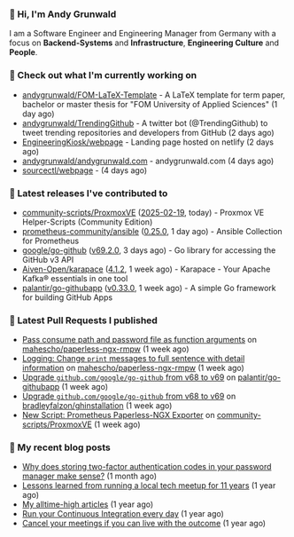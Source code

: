 ### 👋 Hi, I'm Andy Grunwald

I am a Software Engineer and Engineering Manager from Germany with a focus on **Backend-Systems** and **Infrastructure**, **Engineering Culture** and **People**.

### 👷 Check out what I'm currently working on


- [andygrunwald/FOM-LaTeX-Template](https://github.com/andygrunwald/FOM-LaTeX-Template) - A LaTeX template for term paper, bachelor or master thesis for &#34;FOM University of Applied Sciences&#34; (1 day ago)
- [andygrunwald/TrendingGithub](https://github.com/andygrunwald/TrendingGithub) - A twitter bot (@TrendingGithub) to tweet trending repositories and developers from GitHub (2 days ago)
- [EngineeringKiosk/webpage](https://github.com/EngineeringKiosk/webpage) - Landing page hosted on netlify (2 days ago)
- [andygrunwald/andygrunwald.com](https://github.com/andygrunwald/andygrunwald.com) - andygrunwald.com (4 days ago)
- [sourcectl/webpage](https://github.com/sourcectl/webpage) -  (4 days ago)

### 🔭 Latest releases I've contributed to


- [community-scripts/ProxmoxVE](https://github.com/community-scripts/ProxmoxVE) ([2025-02-19](https://github.com/community-scripts/ProxmoxVE/releases/tag/2025-02-19), today) - Proxmox VE Helper-Scripts (Community Edition) 
- [prometheus-community/ansible](https://github.com/prometheus-community/ansible) ([0.25.0](https://github.com/prometheus-community/ansible/releases/tag/0.25.0), 1 day ago) - Ansible Collection for Prometheus
- [google/go-github](https://github.com/google/go-github) ([v69.2.0](https://github.com/google/go-github/releases/tag/v69.2.0), 3 days ago) - Go library for accessing the GitHub v3 API
- [Aiven-Open/karapace](https://github.com/Aiven-Open/karapace) ([4.1.2](https://github.com/Aiven-Open/karapace/releases/tag/4.1.2), 1 week ago) - Karapace - Your Apache Kafka® essentials in one tool
- [palantir/go-githubapp](https://github.com/palantir/go-githubapp) ([v0.33.0](https://github.com/palantir/go-githubapp/releases/tag/v0.33.0), 1 week ago) - A simple Go framework for building GitHub Apps

### 🔨 Latest Pull Requests I published


- [Pass consume path and password file as function arguments](https://github.com/mahescho/paperless-ngx-rmpw/pull/4) on [mahescho/paperless-ngx-rmpw](https://github.com/mahescho/paperless-ngx-rmpw) (1 week ago)
- [Logging: Change `print` messages to full sentence with detail information](https://github.com/mahescho/paperless-ngx-rmpw/pull/3) on [mahescho/paperless-ngx-rmpw](https://github.com/mahescho/paperless-ngx-rmpw) (1 week ago)
- [Upgrade `github.com/google/go-github` from v68 to v69](https://github.com/palantir/go-githubapp/pull/417) on [palantir/go-githubapp](https://github.com/palantir/go-githubapp) (1 week ago)
- [Upgrade `github.com/google/go-github` from v68 to v69](https://github.com/bradleyfalzon/ghinstallation/pull/142) on [bradleyfalzon/ghinstallation](https://github.com/bradleyfalzon/ghinstallation) (1 week ago)
- [New Script: Prometheus Paperless-NGX Exporter](https://github.com/community-scripts/ProxmoxVE/pull/2153) on [community-scripts/ProxmoxVE](https://github.com/community-scripts/ProxmoxVE) (1 week ago)

### 📝 My recent blog posts


- [Why does storing two-factor authentication codes in your password manager make sense?](https://andygrunwald.com/blog/why-does-storing-two-factor-authentication-codes-in-your-password-manager-make-sense/) (1 month ago)
- [Lessons learned from running a local tech meetup for 11 years](https://andygrunwald.com/blog/lessons-learned-from-running-a-local-tech-meetup-for-11-years/) (1 year ago)
- [My alltime-high articles](https://andygrunwald.com/blog/my-all-time-high-articles/) (1 year ago)
- [Run your Continuous Integration every day](https://andygrunwald.com/blog/run-your-continuous-integration-every-day/) (1 year ago)
- [Cancel your meetings if you can live with the outcome](https://andygrunwald.com/blog/cancel-your-meetings-if-you-can-live-with-the-outcome/) (1 year ago)
